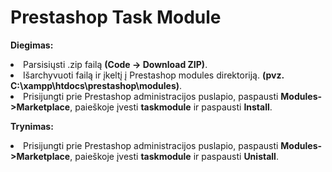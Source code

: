 ﻿# Prestashop Task Module

<b> Diegimas: </b>
<li> Parsisiųsti .zip failą <b>(Code -> Download ZIP)</b>.
<li> Išarchyvuoti failą ir įkeltį į Prestashop modules direktoriją. <b>(pvz. C:\xampp\htdocs\prestashop\modules)</b>.
<li> Prisijungti prie Prestashop administracijos puslapio, paspausti <b>Modules->Marketplace</b>, paieškoje įvesti <b>taskmodule</b> ir paspausti <b>Install</b>.

<b> Trynimas: </b>
<li>  Prisijungti prie Prestashop administracijos puslapio, paspausti <b>Modules->Marketplace</b>, paieškoje įvesti <b>taskmodule</b> ir paspausti <b>Unistall</b>.
